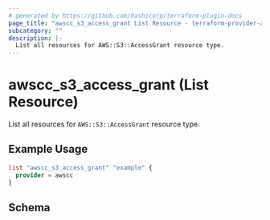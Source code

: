 ```yaml
---
# generated by https://github.com/hashicorp/terraform-plugin-docs
page_title: "awscc_s3_access_grant List Resource - terraform-provider-awscc"
subcategory: ""
description: |-
  List all resources for AWS::S3::AccessGrant resource type.
---
```


# awscc_s3_access_grant (List Resource)

List all resources for `AWS::S3::AccessGrant` resource type.

## Example Usage

```terraform
list "awscc_s3_access_grant" "example" {
  provider = awscc
}
```

<!-- schema generated by tfplugindocs -->
## Schema
